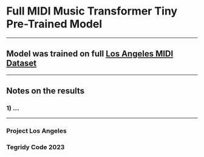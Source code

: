 # Full MIDI Music Transformer Tiny Pre-Trained Model

***

## Model was trained on full [Los Angeles MIDI Dataset](https://github.com/asigalov61/Los-Angeles-MIDI-Dataset)

***

## Notes on the results

### 1) ...
***

### Project Los Angeles
### Tegridy Code 2023
